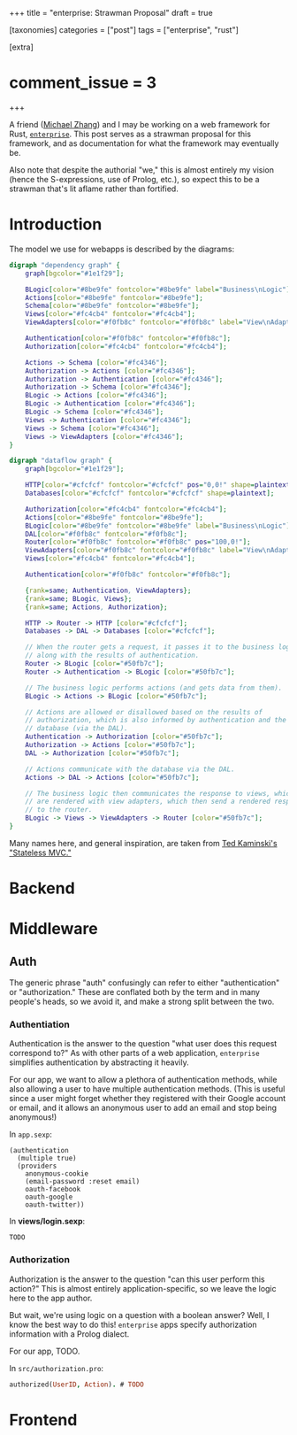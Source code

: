 +++
title = "enterprise: Strawman Proposal"
draft = true

[taxonomies]
categories = ["post"]
tags = ["enterprise", "rust"]

[extra]
# comment_issue = 3
+++

A friend ([Michael Zhang](https://iptq.io/)) and I may be working on a web framework for Rust, [`enterprise`](https://crates.io/crates/enterprise). This post serves as a strawman proposal for this framework, and as documentation for what the framework may eventually be.

Also note that despite the authorial "we," this is almost entirely my vision (hence the S-expressions, use of Prolog, etc.), so expect this to be a strawman that's lit aflame rather than fortified.

Introduction
============

The model we use for webapps is described by the diagrams:

```dot
digraph "dependency graph" {
	graph[bgcolor="#1e1f29"];

	BLogic[color="#8be9fe" fontcolor="#8be9fe" label="Business\nLogic"];
	Actions[color="#8be9fe" fontcolor="#8be9fe"];
	Schema[color="#8be9fe" fontcolor="#8be9fe"];
	Views[color="#fc4cb4" fontcolor="#fc4cb4"];
	ViewAdapters[color="#f0fb8c" fontcolor="#f0fb8c" label="View\nAdapters"];

	Authentication[color="#f0fb8c" fontcolor="#f0fb8c"];
	Authorization[color="#fc4cb4" fontcolor="#fc4cb4"];

	Actions -> Schema [color="#fc4346"];
	Authorization -> Actions [color="#fc4346"];
	Authorization -> Authentication [color="#fc4346"];
	Authorization -> Schema [color="#fc4346"];
	BLogic -> Actions [color="#fc4346"];
	BLogic -> Authentication [color="#fc4346"];
	BLogic -> Schema [color="#fc4346"];
	Views -> Authentication [color="#fc4346"];
	Views -> Schema [color="#fc4346"];
	Views -> ViewAdapters [color="#fc4346"];
}
```

```dot
digraph "dataflow graph" {
	graph[bgcolor="#1e1f29"];

	HTTP[color="#cfcfcf" fontcolor="#cfcfcf" pos="0,0!" shape=plaintext];
	Databases[color="#cfcfcf" fontcolor="#cfcfcf" shape=plaintext];

	Authorization[color="#fc4cb4" fontcolor="#fc4cb4"];
	Actions[color="#8be9fe" fontcolor="#8be9fe"];
	BLogic[color="#8be9fe" fontcolor="#8be9fe" label="Business\nLogic"];
	DAL[color="#f0fb8c" fontcolor="#f0fb8c"];
	Router[color="#f0fb8c" fontcolor="#f0fb8c" pos="100,0!"];
	ViewAdapters[color="#f0fb8c" fontcolor="#f0fb8c" label="View\nAdapters"];
	Views[color="#fc4cb4" fontcolor="#fc4cb4"];

	Authentication[color="#f0fb8c" fontcolor="#f0fb8c"];

	{rank=same; Authentication, ViewAdapters};
	{rank=same; BLogic, Views};
	{rank=same; Actions, Authorization};

	HTTP -> Router -> HTTP [color="#cfcfcf"];
	Databases -> DAL -> Databases [color="#cfcfcf"];

	// When the router gets a request, it passes it to the business logic,
	// along with the results of authentication.
	Router -> BLogic [color="#50fb7c"];
	Router -> Authentication -> BLogic [color="#50fb7c"];

	// The business logic performs actions (and gets data from them).
	BLogic -> Actions -> BLogic [color="#50fb7c"];

	// Actions are allowed or disallowed based on the results of
	// authorization, which is also informed by authentication and the
	// database (via the DAL).
	Authentication -> Authorization [color="#50fb7c"];
	Authorization -> Actions [color="#50fb7c"];
	DAL -> Authorization [color="#50fb7c"];

	// Actions communicate with the database via the DAL.
	Actions -> DAL -> Actions [color="#50fb7c"];

	// The business logic then communicates the response to views, which
	// are rendered with view adapters, which then send a rendered response
	// to the router.
	BLogic -> Views -> ViewAdapters -> Router [color="#50fb7c"];
}
```

Many names here, and general inspiration, are taken from [Ted Kaminski's "Stateless MVC."](https://www.tedinski.com/2018/09/11/stateless-mvc.html)

Backend
=======

Middleware
==========

Auth
----

The generic phrase "auth" confusingly can refer to either "authentication" or "authorization." These are conflated both by the term and in many people's heads, so we avoid it, and make a strong split between the two.

### Authentiation

Authentication is the answer to the question "what user does this request correspond to?" As with other parts of a web application, `enterprise` simplifies authentication by abstracting it heavily.

For our app, we want to allow a plethora of authentication methods, while also allowing a user to have multiple authentication methods. (This is useful since a user might forget whether they registered with their Google account or email, and it allows an anonymous user to add an email and stop being anonymous!)

In `app.sexp`:

```
(authentication
  (multiple true)
  (providers
    anonymous-cookie
    (email-password :reset email)
    oauth-facebook
    oauth-google
    oauth-twitter))
```

In **views/login.sexp**:

```
TODO
```

### Authorization

Authorization is the answer to the question "can this user perform this action?" This is almost entirely application-specific, so we leave the logic here to the app author.

But wait, we're using logic on a question with a boolean answer? Well, I know the best way to do this! `enterprise` apps specify authorization information with a Prolog dialect.

For our app, TODO.

In `src/authorization.pro`:

```pro
authorized(UserID, Action). # TODO
```

Frontend
========
